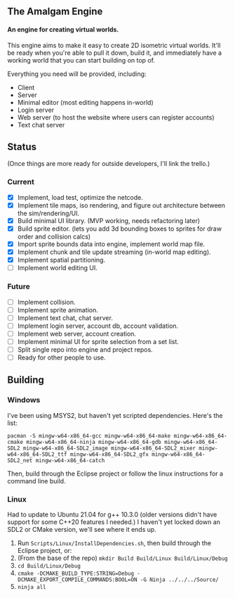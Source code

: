 ## The Amalgam Engine
#### An engine for creating virtual worlds.
This engine aims to make it easy to create 2D isometric virtual worlds. It'll be ready when you're able to pull it down, build it, and immediately have a working world that you can start building on top of.

Everything you need will be provided, including:
* Client
* Server
* Minimal editor (most editing happens in-world)
* Login server
* Web server (to host the website where users can register accounts)
* Text chat server

## Status
(Once things are more ready for outside developers, I'll link the trello.)
### Current
- [x] Implement, load test, optimize the netcode.
- [x] Implement tile maps, iso rendering, and figure out architecture between the sim/rendering/UI.
- [x] Build minimal UI library. (MVP working, needs refactoring later)
- [x] Build sprite editor. (lets you add 3d bounding boxes to sprites for draw order and collision calcs)
- [x] Import sprite bounds data into engine, implement world map file.
- [x] Implement chunk and tile update streaming (in-world map editing).
- [x] Implement spatial partitioning.
- [ ] Implement world editing UI.

### Future
- [ ] Implement collision.
- [ ] Implement sprite animation.
- [ ] Implement text chat, chat server.
- [ ] Implement login server, account db, account validation.
- [ ] Implement web server, account creation.
- [ ] Implement minimal UI for sprite selection from a set list.
- [ ] Split single repo into engine and project repos.
- [ ] Ready for other people to use.

## Building
### Windows
I've been using MSYS2, but haven't yet scripted dependencies. Here's the list:

    pacman -S mingw-w64-x86_64-gcc mingw-w64-x86_64-make mingw-w64-x86_64-cmake mingw-w64-x86_64-ninja mingw-w64-x86_64-gdb mingw-w64-x86_64-SDL2 mingw-w64-x86_64-SDL2_image mingw-w64-x86_64-SDL2_mixer mingw-w64-x86_64-SDL2_ttf mingw-w64-x86_64-SDL2_gfx mingw-w64-x86_64-SDL2_net mingw-w64-x86_64-catch
    
Then, build through the Eclipse project or follow the linux instructions for a command line build.

### Linux
Had to update to Ubuntu 21.04 for g++ 10.3.0 (older versions didn't have support for some C++20 features I needed.)
I haven't yet locked down an SDL2 or CMake version, we'll see where it ends up.

1. Run `Scripts/Linux/InstallDependencies.sh`, then build through the Eclipse project, or:
2. (From the base of the repo) `mkdir Build Build/Linux Build/Linux/Debug`
3. `cd Build/Linux/Debug`
4. `cmake -DCMAKE_BUILD_TYPE:STRING=Debug -DCMAKE_EXPORT_COMPILE_COMMANDS:BOOL=ON -G Ninja ../../../Source/`
5. `ninja all`
